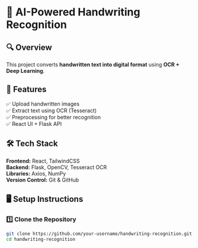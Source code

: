 # 📝 AI-Powered Handwriting Recognition

## 🔍 Overview
This project converts **handwritten text into digital format** using **OCR + Deep Learning**.

## 🚀 Features
✅ Upload handwritten images  
✅ Extract text using OCR (Tesseract)  
✅ Preprocessing for better recognition  
✅ React UI + Flask API  

## 🛠️ Tech Stack
**Frontend:** React, TailwindCSS  
**Backend:** Flask, OpenCV, Tesseract OCR  
**Libraries:** Axios, NumPy  
**Version Control:** Git & GitHub  

## 🖥️ Setup Instructions
### 1️⃣ Clone the Repository
```bash
git clone https://github.com/your-username/handwriting-recognition.git
cd handwriting-recognition
